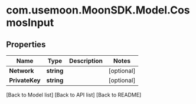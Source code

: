 # com.usemoon.MoonSDK.Model.CosmosInput

## Properties

| Name           | Type       | Description | Notes       |
| -------------- | ---------- | ----------- | ----------- |
| **Network**    | **string** |             | \[optional] |
| **PrivateKey** | **string** |             | \[optional] |

\[Back to Model list] \[Back to API list] \[Back to README]
